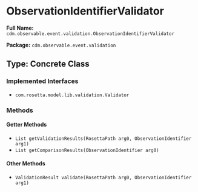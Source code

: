 # ObservationIdentifierValidator

**Full Name:** `cdm.observable.event.validation.ObservationIdentifierValidator`

**Package:** `cdm.observable.event.validation`

## Type: Concrete Class

### Implemented Interfaces

- `com.rosetta.model.lib.validation.Validator`

### Methods

#### Getter Methods

- `List getValidationResults(RosettaPath arg0, ObservationIdentifier arg1)`
- `List getComparisonResults(ObservationIdentifier arg0)`

#### Other Methods

- `ValidationResult validate(RosettaPath arg0, ObservationIdentifier arg1)`

